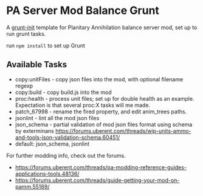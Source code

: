 # PA Server Mod Balance Grunt

A [grunt-init](http://gruntjs.com/project-scaffolding) template for Planitary Annihilation balance server mod, set up to run grunt tasks.

run `npm install` to set up Grunt

## Available Tasks

- copy:unitFiles - copy json files into the mod, with optional filename regexp
- copy:build - copy build.js into the mod
- proc:health - process unit files; set up for double health as an example.  Expectation is that several proc:X tasks will me made.
- patch_67998 - rename the fired property, and edit anim_trees paths.
- jsonlint - lint all the mod json files
- json_schema - partial validation of mod json files format using schema by exterminans https://forums.uberent.com/threads/wip-units-ammo-and-tools-json-validation-schema.60451/
- default: json_schema, jsonlint

For further modding info, check out the forums.

- https://forums.uberent.com/threads/pa-modding-reference-guides-applications-tools.48136/
- https://forums.uberent.com/threads/guide-getting-your-mod-on-pamm.55189/

